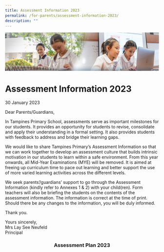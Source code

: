 ```yaml
---
title: Assessment Information 2023
permalink: /for-parents/assessment-information-2023/
description: ""
---
```

![](/images/ForParents.jpg)

Assessment Information 2023
===========================

30 January 2023

Dear Parents/Guardians,

In Tampines Primary School, assessments serve as important milestones for our students. It provides an opportunity for students to revise, consolidate and apply their understanding in a formal setting. It also provides students with feedback to address and bridge their learning gaps.

We would like to share Tampines Primary’s Assessment Information so that we can work together to develop an assessment culture that builds intrinsic motivation in our students to learn within a safe environment. From this year onwards, all Mid-Year Examinations (MYE) will be removed. It is aimed at freeing up curriculum time to pace out learning and better support the use of more varied learning activities across the different levels.

We seek parents’/guardians’ support to go through the Assessment Information (kindly refer to Annexes 1 &amp; 2) with your child(ren). Form teachers will also be briefing the students on the contents of the assessment information. The information is correct at the time of print. Should there be any changes to the information, you will be duly informed.

Thank you.

Yours sincerely,  
Mrs Lay See Neufeld  
Principal


### <center> **Assessment Plan 2023** </center>
